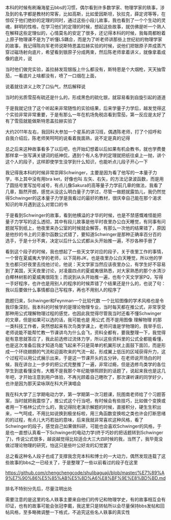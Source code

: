 本科的时候有刷瀚海星云bbs的习惯，偶尔看到许多数学家、物理学家的轶事，涉及到的名字都是教材的常客，比如高斯，比如爱因斯坦，狄拉克，薛定谔等等，在惊叹于他们绝妙的定理的同时，通过这些小段儿故事，我也看到了一个个生动的灵魂，鲜明的性格，在学习他们的定理的时候，想起这些故事，就仿佛是听一个熟人在解释这些定理似的，心情莫名的安定了很多，还记得本科的时候，我每周都盼着上原子物理课不是为了听懂LS耦合，而是为了听老师讲那些上世纪初的物理学家的故事，我记得陈向军老师说斯特恩盖拉赫实验的时候，说他们把银原子弄成蒸汽穿过磁场射向底片，希望看到银原子分成两束，然后陈老师拿着讲义，就像拿着成像的底片，说

当时他们做完实验，盖拉赫发现银版上什么都没有，斯特恩是个大烟枪，天天抽雪茄，一看底片上啥都没有，喷了一口烟在上面，

说着就往讲义上吹了口仙气，然后解释说

当时的劣质雪茄有硫还是什么的，形成黑色的硫化银，就容易看到自旋引起的道道

于是我就记住了这个听起来非常随性的实验结果，后来学量子力学后，越发觉得这个实验非常非常重要，于是有那么一年在机场免税店看到雪茄，第一反应是太好了有了雪茄就能做斯特恩盖拉赫实验了

大约2011年左右，我回科大参加一个星系的讲习班，偶遇陈老师，打了个招呼和自我介绍后，陈老师笑呵呵的说看着我面熟，说不定是真的记得

总之后来这种故事看多了以后吧，也开始幻想着以后如果有机会教书，就也学费曼那样拿一张写满关键词的纸神侃，遇到个有人名字的定理就把纸往桌上一抛，讲个这个人的段子，这样即使学生没学到什么知识，也能听点儿段子开心一下

我记得我本科的时候非常崇拜Schwinger，主要是因为看了他写的一本量子力学，书上其中没有用bra ket，好像也叫 左矢、右矢，的方法记录波函数，而是用了圆括号里写加号减号，有点儿像Sakura的高等量子力学前几章的做法，我看了几章，豁然开朗，感觉从没这么明白量子力学过，尽管一做题就露馅儿，我仍然觉得Schwinger的这本量子力学是我看过的最好的教材，很庆幸自己能在那个渴求知识的年月遇到这么对胃口的书

于是看到Schwinger的故事，看到他横溢的才华的时候，也是不禁感慨难怪能把量子力学写的这么透彻，其中有段儿故事是他平时夜里办公白天睡觉，有同事有问题就写到纸上，他夜里来办公室的时候就会解答，有那么一次他的结果错了，原因是他抄的书上的贝塞尔函数公式错了，要知道Schwinger是那种正确率百分百的选手，于是十分不爽，决定以后什么公式都从头开始推一遍，不抄各种手册了

看到这个段子的时候，我也想起了一些天文学对应的段子，关于夜里工作的事情，一个曾在夏威夷大学的老师，以下简称JK，也是夜里办公白天睡觉，所以他的学生也都只好夜里去找他讨论，他说：天文学家当然应该夜里办公，有学生好不容易到了美国，天天夜里讨论，对凌晨四点的夏威夷很熟悉，对大家熟悉的那个水清沙白椰林树影的夏威夷很陌生；而说到从头开始推一遍，也有个天文学家PQ，写得一手好程序，也许也是用别人的程序的时候弄错了个结果还是什么的，也说了句：我以后要做什么事情都自己写程序，再也不用别人的程序了

跑题归来，Schwinger和Feynman一个比较代数 一个比较图像的学术风格也是令我印象深刻，我本科的时候学的是理论物理专业，当时每天都在推公式，非常享受那种用公式理解物理过程的感觉，也因此我觉得尽管我当时还看不懂Schwinger的文章，但是如果可以选的话，我可能也是 用公式 而不是用图像 理解物理 的那一类科技工作者，突然想起来有次鸟类学课上，老师问谁是学物理的，我举手后，老师说能不能帮忙教一节课讲鸟为什么会飞，资料全都有，要我整理一下，我觉得挺有意思就答应了，我此前选修过流体力学，所以这些资料里的公式全都能看懂，也是这次准备后我才知道鸟能飞起来不只是简单的机翼形状上面鼓下面凹，而是形成一个环绕翅膀的气流和迎面吹来的气流一起，形成翼上低压的区域获得升力，这个过程可以用公式展示出来，于是这一节课开头的五分钟，在老师说开场白的时候，我在讲台上一步步的把公式完整推了一遍，非常过瘾，但是选修鸟类学的各位学生到底看懂没有，大概不是我那个年纪能够照顾到的话题了，说起来我也是这几年吧，才开始注意到用户体验，不再光顾着自己瞎吹了，那次课听课的同学好少，也许是因为那天梁咏琪在科大开演唱会

我在科大学了三学期电动力学，第一学期第一次习题课，阮图南老师给了个习题答案，当时就把我震惊了，推公式这个行当吧，有时候会有些技巧，比如做个变换或者用一下格林公式什么的，我记得阮老演示解题的时候，直接积分，硬生生积出来，一气呵成，不用比如说换到极坐标啦，用三角函数变换啦之类也许会打断思绪的的过程，有点儿大巧若拙的意味，后来我就非常喜欢这种风格，看了Schwinger的段子，感觉自己如果做科研，可能也会喜欢Schwinger的风格，于是也一直想认真看一下Schwinger的电动力学(终于巧妙的把话题转到Schwinger了)，传说公式很多，越说越觉得比较适合大三大四时候的我，当然了，我毕竟没做过理论物理的研究，怕这只是些叶公好龙的幻觉罢了

总之看这种名人段子也成了支撑我念完本科和博士的一大动力，偶然发现连载了这些故事的bbs之一已经关了，于是整理了一些以前看过的段子在这里

https://github.com/chengchengcode/shulibaguaji/blob/master/%E7%89%A9%E7%90%86%E5%85%AB%E5%8D%A6%E8%BF%9E%E8%BD%BD.md

排名不特别分先后，尽量注明出处

需要注意的是这里的名人轶事主要来自他们的传记和物理学史，有的故事相互会有印证，也有的故事可能会张冠李戴，我这里只是转帖所以会尽量保持bbs发帖和回帖风格，至多略微调整一下格式，不追究这些名人轶事的真实性
